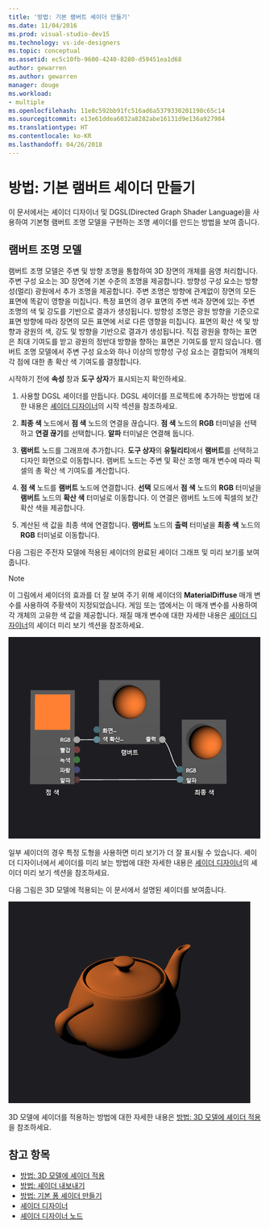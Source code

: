 ```yaml
---
title: '방법: 기본 램버트 셰이더 만들기'
ms.date: 11/04/2016
ms.prod: visual-studio-dev15
ms.technology: vs-ide-designers
ms.topic: conceptual
ms.assetid: ec5c10fb-9600-4240-8280-d59451ea1d68
author: gewarren
ms.author: gewarren
manager: douge
ms.workload:
- multiple
ms.openlocfilehash: 11e8c592bb91fc516ad6a5379330201198c65c14
ms.sourcegitcommit: e13e61ddea6032a8282abe16131d9e136a927984
ms.translationtype: HT
ms.contentlocale: ko-KR
ms.lasthandoff: 04/26/2018
---
```

# <a name="how-to-create-a-basic-lambert-shader"></a>방법: 기본 램버트 셰이더 만들기

이 문서에서는 셰이더 디자이너 및 DGSL(Directed Graph Shader Language)을 사용하여 기본형 램버트 조명 모델을 구현하는 조명 셰이더를 만드는 방법을 보여 줍니다.

## <a name="the-lambert-lighting-model"></a>램버트 조명 모델

램버트 조명 모델은 주변 및 방향 조명을 통합하여 3D 장면의 개체를 음영 처리합니다. 주변 구성 요소는 3D 장면에 기본 수준의 조명을 제공합니다. 방향성 구성 요소는 방향성(멀리) 광원에서 추가 조명을 제공합니다. 주변 조명은 방향에 관계없이 장면의 모든 표면에 똑같이 영향을 미칩니다. 특정 표면의 경우 표면의 주변 색과 장면에 있는 주변 조명의 색 및 강도를 기반으로 결과가 생성됩니다. 방향성 조명은 광원 방향을 기준으로 표면 방향에 따라 장면의 모든 표면에 서로 다른 영향을 미칩니다. 표면의 확산 색 및 방향과 광원의 색, 강도 및 방향을 기반으로 결과가 생성됩니다. 직접 광원을 향하는 표면은 최대 기여도를 받고 광원의 정반대 방향을 향하는 표면은 기여도를 받지 않습니다. 램버트 조명 모델에서 주변 구성 요소와 하나 이상의 방향성 구성 요소는 결합되어 개체의 각 점에 대한 총 확산 색 기여도를 결정합니다.

시작하기 전에 **속성** 창과 **도구 상자**가 표시되는지 확인하세요.

1.  사용할 DGSL 셰이더를 만듭니다. DGSL 셰이더를 프로젝트에 추가하는 방법에 대한 내용은 [셰이더 디자이너](../designers/shader-designer.md)의 시작 섹션을 참조하세요.

2.  **최종 색** 노드에서 **점 색** 노드의 연결을 끊습니다. **점 색** 노드의 **RGB** 터미널을 선택하고 **연결 끊기**를 선택합니다. **알파** 터미널은 연결해 둡니다.

3.  **램버트** 노드를 그래프에 추가합니다. **도구 상자**의 **유틸리티**에서 **램버트**를 선택하고 디자인 화면으로 이동합니다. 램버트 노드는 주변 및 확산 조명 매개 변수에 따라 픽셀의 총 확산 색 기여도를 계산합니다.

4.  **점 색** 노드를 **램버트** 노드에 연결합니다. **선택** 모드에서 **점 색** 노드의 **RGB** 터미널을 **램버트** 노드의 **확산 색** 터미널로 이동합니다. 이 연결은 램버트 노드에 픽셀의 보간 확산 색을 제공합니다.

5.  계산된 색 값을 최종 색에 연결합니다. **램버트** 노드의 **출력** 터미널을 **최종 색** 노드의 **RGB** 터미널로 이동합니다.

 다음 그림은 주전자 모델에 적용된 셰이더의 완료된 셰이더 그래프 및 미리 보기를 보여 줍니다.

> [!NOTE]
> 이 그림에서 셰이더의 효과를 더 잘 보여 주기 위해 셰이더의 **MaterialDiffuse** 매개 변수를 사용하여 주황색이 지정되었습니다. 게임 또는 앱에서는 이 매개 변수를 사용하여 각 개체의 고유한 색 값을 제공합니다. 재질 매개 변수에 대한 자세한 내용은 [셰이더 디자이너](../designers/shader-designer.md)의 셰이더 미리 보기 섹션을 참조하세요.

 ![셰이더 그래프 및 효과 미리 보기.](../designers/media/digit-lambert-effect-graph.png "Digit-Lambert-Effect-Graph")

 일부 셰이더의 경우 특정 도형을 사용하면 미리 보기가 더 잘 표시될 수 있습니다. 셰이더 디자이너에서 셰이더를 미리 보는 방법에 대한 자세한 내용은 [셰이더 디자이너](../designers/shader-designer.md)의 셰이더 미리 보기 섹션을 참조하세요.

 다음 그림은 3D 모델에 적용되는 이 문서에서 설명된 셰이더를 보여줍니다.

 ![모델에 적용된 램버트 조명.](../designers/media/digit-lambert-effect-result.png "Digit-Lambert-Effect-Result")

 3D 모델에 셰이더를 적용하는 방법에 대한 자세한 내용은 [방법: 3D 모델에 셰이더 적용](../designers/how-to-apply-a-shader-to-a-3-d-model.md)을 참조하세요.

## <a name="see-also"></a>참고 항목

- [방법: 3D 모델에 셰이더 적용](../designers/how-to-apply-a-shader-to-a-3-d-model.md)
- [방법: 셰이더 내보내기](../designers/how-to-export-a-shader.md)
- [방법: 기본 퐁 셰이더 만들기](../designers/how-to-create-a-basic-phong-shader.md)
- [셰이더 디자이너](../designers/shader-designer.md)
- [셰이더 디자이너 노드](../designers/shader-designer-nodes.md)